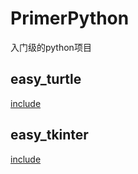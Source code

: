 # PrimerPython
入门级的python项目

## easy_turtle

[include](https://github.com/DataYI/PrimerPython/blob/master/easy_turtle/README.md)

## easy_tkinter

[include](https://github.com/DataYI/PrimerPython/blob/master/easy_tkinter/README.md)

